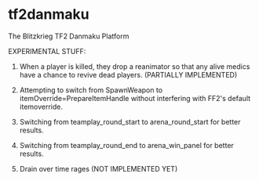 tf2danmaku
==========

The Blitzkrieg TF2 Danmaku Platform

EXPERIMENTAL STUFF:

1) When a player is killed, they drop a reanimator so that any alive medics have a chance to revive dead players. (PARTIALLY IMPLEMENTED)

2) Attempting to switch from SpawnWeapon to itemOverride=PrepareItemHandle without interfering with FF2's default itemoverride.

3) Switching from teamplay_round_start to arena_round_start for better results.

4) Switching from teamplay_round_end to arena_win_panel for better results.

5) Drain over time rages (NOT IMPLEMENTED YET)
